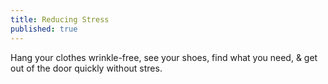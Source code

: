 ```yaml
---
title: Reducing Stress
published: true
---
```


Hang your clothes wrinkle-free, see your shoes, find what you need, & get out of the door quickly without stres. 
